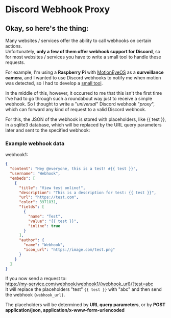 # Discord Webhook Proxy
## Okay, so here's the thing:

Many websites / services offer the ability to call webhooks on certain actions.  
Unfortunately, **only a few of them offer webhook support for Discord**, so for most websites / services you have to write a small tool to handle these requests.

For example, I'm using a **Raspberry Pi** with [MotionEyeOS](https://github.com/ccrisan/motioneyeos) as a **surveillance camera**, and I wanted to use Discord webhooks to notify me when motion was detected, so I had to develop a [small tool](https://github.com/darmiel/gomera).

In the middle of this, however, it occurred to me that this isn't the first time I've had to go through such a roundabout way just to receive a simple webhook. So I thought to write a "*universal*" Discord webhook "*proxy*", which can forward any kind of request to a valid Discord webhook.

For this, the JSON of the webhook is stored with placeholders, like {{ test }}, in a sqlite3 database, which will be replaced by the URL query parameters later and sent to the specified webhook:

### Example webhook data
webhook1:
```json
{
  "content": "Hey @everyone, this is a test! #{{ test }}",
  "username": "Webhook",
  "embeds": [
    {
      "title": "View test online!",
      "description": "This is a description for test: {{ test }}",
      "url": "https://test.com",
      "color": 3971831,
      "fields": [
        {
          "name": "Test",
          "value": "{{ test }}",
          "inline": true
        }
      ],
      "author": {
        "name": "Webhook",
        "icon_url": "https://image.com/test.png"
      }
    }
  ]
}
```
If you now send a request to:  
https://my-service.com/webhook/webhook1/{webhook_url}/?test=abc  
It will replace the placeholders "test" `{{ test }}` with "abc" and then send the webhook `{webhook_url}`.

The placeholders will be determined by **URL query parameters**, or by **POST application/json, application/x-www-form-urlencoded**